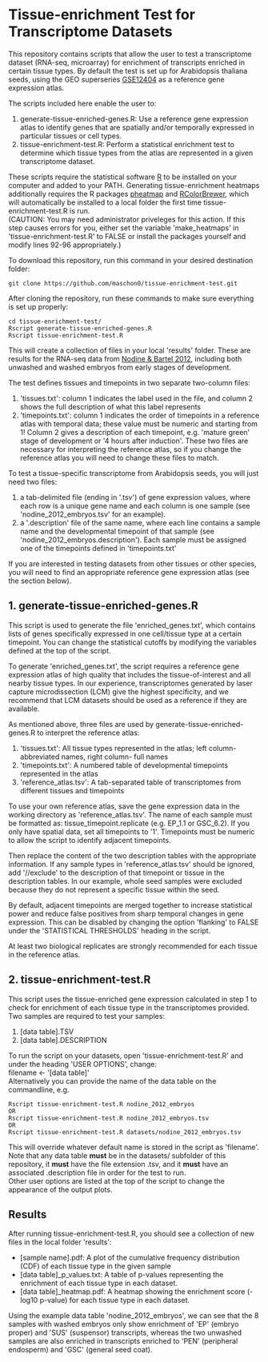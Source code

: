# Tissue-enrichment Test for Transcriptome Datasets
This repository contains scripts that allow the user to test a transcriptome dataset (RNA-seq, microarray)
for enrichment of transcripts enriched in certain tissue types. By default the test is set up for
Arabidopsis thaliana seeds, using the GEO superseries [GSE12404](https://www.ncbi.nlm.nih.gov/geo/query/acc.cgi?acc=GSE12404)
as a reference gene expression atlas.  
  
The scripts included here enable the user to:  
1. generate-tissue-enriched-genes.R: Use a reference gene expression atlas to identify genes that are spatially and/or temporally expressed in particular tissues or cell types.  
2. tissue-enrichment-test.R: Perform a statistical enrichment test to determine which tissue types from the atlas are represented in a given transcriptome dataset.  
  
These scripts require the statistical software [R](https://www.r-project.org/) to be installed on your
computer and added to your PATH. Generating tissue-enrichment heatmaps additionally requires the R packages [pheatmap](https://cran.r-project.org/web/packages/pheatmap/index.html)
and [RColorBrewer](https://cran.r-project.org/web/packages/RColorBrewer/index.html), which will automatically
be installed to a local folder the first time tissue-enrichment-test.R is run.  
(CAUTION: You may need administrator priveleges for this action. If this step causes errors for you, either set the variable 'make_heatmaps' in 'tissue-enrichment-test.R' to FALSE or install the packages yourself and modify lines 92-96 appropriately.)

To download this repository, run this command in your desired destination folder:
```shell
git clone https://github.com/maschon0/tissue-enrichment-test.git
```

After cloning the repository, run these commands to make sure everything is set up properly:
```shell
cd tissue-enrichment-test/
Rscript generate-tissue-enriched-genes.R
Rscript tissue-enrichment-test.R
```

This will create a collection of files in your local 'results' folder. These are results for the
RNA-seq data from [Nodine & Bartel 2012](https://www.ncbi.nlm.nih.gov/pubmed/22266940), including
both unwashed and washed embryos from early stages of development.

The test defines tissues and timepoints in two separate two-column files:  
1. 'tissues.txt': column 1 indicates the label used in the file, and column 2 shows the full description of what this label represents  
2. 'timepoints.txt': column 1 indicates the order of timepoints in a reference atlas with temporal data; these value must be numeric and starting from 1! Column 2 gives a description of each timepoint, e.g. 'mature green' stage of development or '4 hours after induction'.
These two files are necessary for interpreting the reference atlas, so if you change the reference atlas you will need to change these files to match.  

To test a tissue-specific transcriptome from Arabidopsis seeds, you will just need two files:  
1. a tab-delimited file (ending in '.tsv') of gene expression values, where each row is a unique gene name and each column is one sample (see 'nodine_2012_embryos.tsv' for an example).  
2. a '.description' file of the same name, where each line contains a sample name and the developmental timepoint of that sample (see 'nodine_2012_embryos.description'). Each sample must be assigned one of the timepoints defined in 'timepoints.txt'  
  
If you are interested in testing datasets from other tissues or other species, you will need to find an appropriate
reference gene expression atlas (see the section below).  
  
## 1. generate-tissue-enriched-genes.R
This script is used to generate the file 'enriched_genes.txt', which contains lists of genes specifically
expressed in one cell/tissue type at a certain timepoint. You can change the statistical cutoffs by modifying
the variables defined at the top of the script.

To generate 'enriched_genes.txt', the script requires a reference gene expression atlas
of high quality that includes the tissue-of-interest and all nearby tissue types. In our experience,
transcriptomes generated by laser capture microdissection (LCM) give the highest specificity,
and we recommend that LCM datasets should be used as a reference if they are available.

As mentioned above, three files are used by generate-tissue-enriched-genes.R to interpret the reference atlas:  
1. 'tissues.txt': All tissue types represented in the atlas; left column- abbreviated names, right column- full names  
2. 'timepoints.txt': A numbered table of developmental timepoints represented in the atlas  
3. 'reference_atlas.tsv': A tab-separated table of transcriptomes from different tissues and timepoints  

To use your own reference atlas, save the gene expression data in the working directory as 'reference_atlas.tsv'. The name of each sample must be
formatted as: tissue_timepoint.replicate (e.g. EP_1.1 or GSC_6.2). If you only have spatial data, set all timepoints to '1'. Timepoints must be numeric
to allow the script to identify adjacent timepoints.  
  
Then replace the content of the two description tables with the appropriate information. If any sample types
in 'reference_atlas.tsv' should be ignored, add '//exclude' to the description of that timepoint or tissue in the description tables.
In our example, whole seed samples were excluded because they do not represent a specific tissue within the seed.  
  
By default, adjacent timepoints are merged together to increase statistical power and reduce false positives from 
sharp temporal changes in gene expression. This can be disabled by changing the option 'flanking' to FALSE under the
'STATISTICAL THRESHOLDS' heading in the script.  
  
At least two biological replicates are strongly recommended for each tissue in the reference atlas.  
  
## 2. tissue-enrichment-test.R
This script uses the tissue-enriched gene expression calculated in step 1 to check for enrichment of each tissue
type in the transcriptomes provided. Two samples are required to test your samples:  
1. [data table].TSV  
2. [data table].DESCRIPTION  

To run the script on your datasets, open 'tissue-enrichment-test.R' and under the heading 'USER OPTIONS', change:  
   filename <- '[data table]'  
Alternatively you can provide the name of the data table on the commandline, e.g.  
```shell
Rscript tissue-enrichment-test.R nodine_2012_embryos
OR
Rscript tissue-enrichment-test.R nodine_2012_embryos.tsv
OR
Rscript tissue-enrichment-test.R datasets/nodine_2012_embryos.tsv
```  
This will override whatever default name is stored in the script as 'filename'. Note that any data table **must** be in the datasets/ subfolder of this repository, it **must** have the file extension .tsv, and it **must** have an associated .description file in order for the test to run.  
Other user options are listed at the top of the script to change the appearance of the output plots.  
  
## Results
After running tissue-enrichment-test.R, you should see a collection of new files in the local folder 'results':  
- [sample name].pdf: A plot of the cumulative frequency distribution (CDF) of each tissue type in the given sample
- [data table]_p_values.txt: A table of p-values representing the enrichment of each tissue type in each dataset.
- [data table]_heatmap.pdf: A heatmap showing the enrichment score (-log10 p-value) for each tissue type in each dataset.

Using the example data table 'nodine_2012_embryos', we can see that the 8 samples with washed embryos only show enrichment of
'EP' (embryo proper) and 'SUS' (suspensor) transcripts, whereas the two unwashed samples are also enriched in transcripts enriched to
'PEN' (peripheral endosperm) and 'GSC' (general seed coat).












